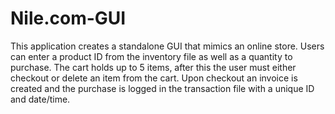 # Nile.com-GUI

This application creates a standalone GUI that mimics an online store. Users can enter a product ID 
from the inventory file as well as a quantity to purchase. The cart holds up to 5 items, after this
the user must either checkout or delete an item from the cart. Upon checkout an invoice is created 
and the purchase is logged in the transaction file with a unique ID and date/time.
